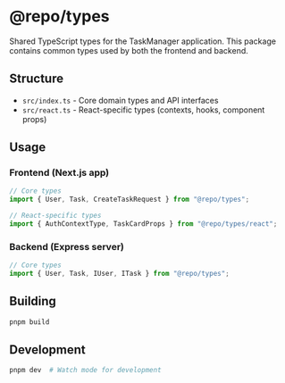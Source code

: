 # @repo/types

Shared TypeScript types for the TaskManager application. This package contains common types used by both the frontend and backend.

## Structure

- `src/index.ts` - Core domain types and API interfaces
- `src/react.ts` - React-specific types (contexts, hooks, component props)

## Usage

### Frontend (Next.js app)

```typescript
// Core types
import { User, Task, CreateTaskRequest } from "@repo/types";

// React-specific types
import { AuthContextType, TaskCardProps } from "@repo/types/react";
```

### Backend (Express server)

```typescript
// Core types
import { User, Task, IUser, ITask } from "@repo/types";
```

## Building

```bash
pnpm build
```

## Development

```bash
pnpm dev  # Watch mode for development
```
